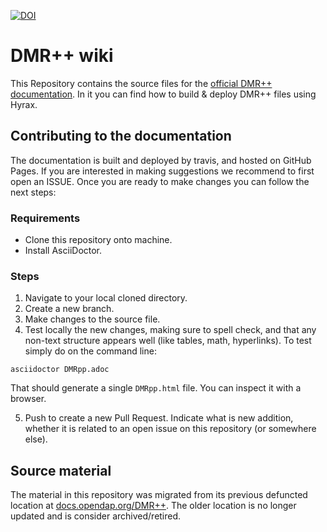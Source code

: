 [![DOI](https://zenodo.org/badge/856493055.svg)](https://doi.org/10.5281/zenodo.14025926)

# DMR++ wiki


This Repository contains the source files for the [official DMR++ documentation](https://opendap.github.io/DMRpp-wiki/DMRpp.html). In it you can find how to build &amp; deploy DMR++ files using Hyrax.


## Contributing to the documentation
The documentation is built and deployed by travis, and hosted on GitHub Pages. If you are interested in making suggestions we recommend to first open an ISSUE. Once you are ready to make changes you can follow the next steps:

### Requirements
* Clone this repository onto machine. 
* Install AsciiDoctor.

### Steps

1. Navigate to your local cloned directory.
2. Create a new branch.
3. Make changes to the source file.
4. Test locally the new changes, making sure to spell check, and that any non-text structure appears well (like tables, math, hyperlinks). To test simply do on the command line:

```
asciidoctor DMRpp.adoc
```

That should generate a single `DMRpp.html` file. You can inspect it with a browser.

5. Push to create a new Pull Request. Indicate what is new addition, whether it is related to an open issue on this repository (or somewhere else).


## Source material
The material in this repository was migrated from its previous defuncted location at [docs.opendap.org/DMR++](https://docs.opendap.org/index.php/DMR%2B%2B). The older location is no longer updated and is consider archived/retired.

